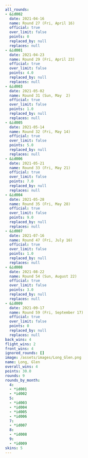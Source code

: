 ```yaml
---
all_rounds:
- &id002
  date: 2021-04-16
  name: Round 27 (Fri, April 16)
  official: true
  over_limit: false
  points: 0
  replaced_by: null
  replaces: null
- &id001
  date: 2021-04-23
  name: Round 29 (Fri, April 23)
  official: true
  over_limit: false
  points: 4.0
  replaced_by: null
  replaces: null
- &id003
  date: 2021-05-02
  name: Round 31 (Sun, May  2)
  official: true
  over_limit: false
  points: 1.0
  replaced_by: null
  replaces: null
- &id005
  date: 2021-05-14
  name: Round 32 (Fri, May 14)
  official: true
  over_limit: false
  points: 5.0
  replaced_by: null
  replaces: null
- &id006
  date: 2021-05-21
  name: Round 33 (Fri, May 21)
  official: true
  over_limit: false
  points: 7.0
  replaced_by: null
  replaces: null
- &id004
  date: 2021-05-28
  name: Round 35 (Fri, May 28)
  official: true
  over_limit: false
  points: 9.0
  replaced_by: null
  replaces: null
- &id007
  date: 2021-07-16
  name: Round 47 (Fri, July 16)
  official: true
  over_limit: false
  points: 1.0
  replaced_by: null
  replaces: null
- &id008
  date: 2021-08-22
  name: Round 54 (Sun, August 22)
  official: true
  over_limit: false
  points: 3.0
  replaced_by: null
  replaces: null
- &id009
  date: 2021-09-17
  name: Round 59 (Fri, September 17)
  official: true
  over_limit: false
  points: 0
  replaced_by: null
  replaces: null
back_wins: 4
flight_wins: 2
front_wins: 4
ignored_rounds: []
image: /assets/images/Long_Glen.png
name: Long, Glen
overall_wins: 4
points: 30.0
rounds: 9
rounds_by_month:
  4:
  - *id001
  - *id002
  5:
  - *id003
  - *id004
  - *id005
  - *id006
  7:
  - *id007
  8:
  - *id008
  9:
  - *id009
skins: 5
---
```

